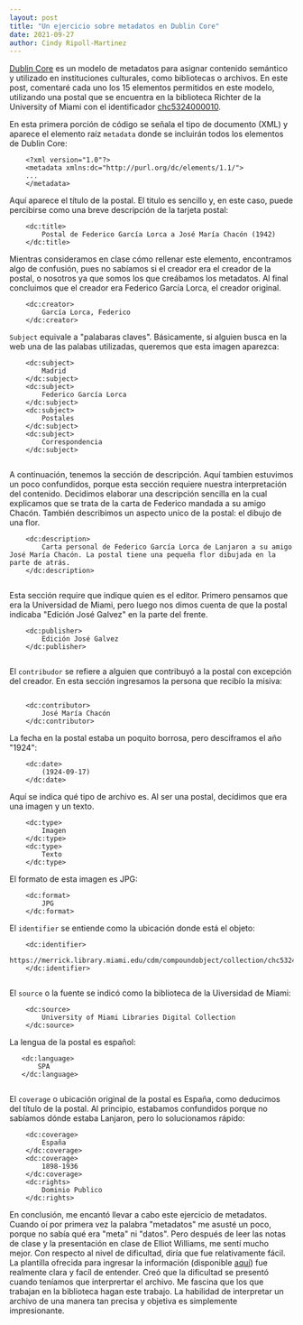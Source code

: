 ```yaml
---
layout: post
title: "Un ejercicio sobre metadatos en Dublin Core"
date: 2021-09-27
author: Cindy Ripoll-Martinez 
---
```


[Dublin Core](https://es.wikipedia.org/wiki/Dublin_Core) es un modelo de metadatos para asignar contenido semántico y utilizado en instituciones culturales, como bibliotecas o archivos. En este post, comentaré cada uno los 15 elementos permitidos en este modelo, utilizando una postal que se encuentra en la biblioteca Richter de la University of Miami con el identificador [chc5324000010](https://merrick.library.miami.edu/cdm/compoundobject/collection/chc5324/id/31/rec/19).


En esta primera porción de código se señala el tipo de documento (XML) y aparece el elemento raíz `metadata` donde se incluirán todos los elementos de Dublin Core:

```
    <?xml version="1.0"?>
    <metadata xmlns:dc="http://purl.org/dc/elements/1.1/">
    ...
    </metadata>
```

Aquí aparece el título de la postal. El titulo es sencillo y, en este caso, puede percibirse como una breve descripción de la tarjeta postal:

```
    <dc:title> 
        Postal de Federico García Lorca a José María Chacón (1942)
    </dc:title>
```

Mientras consideramos en clase cómo rellenar este elemento, encontramos algo de confusión, pues no sabíamos si el creador era el creador de la postal, o nosotros ya que somos los que creábamos los metadatos. Al final concluimos que el creador era Federico García Lorca, el creador original.

```
    <dc:creator> 
        García Lorca, Federico
    </dc:creator>
```

`Subject` equivale a "palabaras claves". Básicamente, si alguien busca en la web una de las palabas utilizadas, queremos que esta imagen aparezca:

```
    <dc:subject> 
        Madrid
    </dc:subject>
    <dc:subject> 
        Federico García Lorca
    </dc:subject>
    <dc:subject> 
        Postales
    </dc:subject>
    <dc:subject> 
        Correspondencia
    </dc:subject>
    
```

A continuación, tenemos la sección de descripción. Aquí tambien estuvimos un poco confundidos, porque esta sección requiere nuestra interpretación del contenido. 
Decidimos elaborar una descripción sencilla en la cual explicamos que se trata de la carta de Federico mandada a su amigo Chacón. También describimos un aspecto unico de la postal: el dibujo de una flor.

```
    <dc:description> 
        Carta personal de Federico García Lorca de Lanjaron a su amigo José María Chacón. La postal tiene una pequeña flor dibujada en la parte de atrás.
    </dc:description>
    
```

Esta sección require que indique quien es el editor. Primero pensamos que era la Universidad de Miami, pero luego nos dimos cuenta de que la postal indicaba "Edición José Galvez" en la parte del frente.

```
    <dc:publisher> 
        Edición José Galvez
    </dc:publisher>
    
```

El `contribudor` se refiere a alguien que contribuyó a la postal con excepción del creador. En esta sección ingresamos la persona que recibío la misiva:

```

    <dc:contributor> 
        José María Chacón
    </dc:contributor>
```

La fecha en la postal estaba un poquito borrosa, pero desciframos el año "1924":

```
    <dc:date> 
        (1924-09-17)
    </dc:date>
```

Aquí se indica qué tipo de archivo es. Al ser una postal, decídimos que era una imagen y un texto. 

```
    <dc:type> 
        Imagen
    </dc:type>
    <dc:type> 
        Texto
    </dc:type> 
```

El formato de esta imagen es JPG:

```
    <dc:format> 
        JPG
    </dc:format>    
```

El `identifier` se entiende como la ubicación donde está el objeto: 

```
    <dc:identifier> 
        https://merrick.library.miami.edu/cdm/compoundobject/collection/chc5324/id/31/rec/19
    </dc:identifier>
   
```

El `source` o la fuente se indicó como la biblioteca de la Uiversidad de Miami:

```
    <dc:source> 
        University of Miami Libraries Digital Collection
    </dc:source>
 ```
 
 La lengua de la postal es español:
 
 ```
    <dc:language> 
        SPA
    </dc:language>
    
```

El `coverage` o ubicación original de la postal es España, como deducimos del título de la postal. Al principio, estabamos confundidos porque no sabíamos dónde estaba Lanjaron, pero lo solucionamos rápido:

```
    <dc:coverage> 
        España
    </dc:coverage>
    <dc:coverage> 
        1898-1936
    </dc:coverage>
    <dc:rights> 
        Dominio Publico
    </dc:rights>
```

En conclusión, me encantó llevar a cabo este ejercicio de metadatos. Cuando oí por primera vez la palabra "metadatos" me asusté un poco, porque no sabía qué era "meta" ni "datos". Pero después de leer las notas de clase y la presentación en clase de Elliot Williams, me sentí mucho mejor. Con respecto al nivel de dificultad, diría que fue relativamente fácil. La plantilla ofrecida para ingresar la información (disponible [aquí](http://metadataetc.org/dctemplate.php)) fue realmente clara y facíl de entender. Creó que la dificultad se presentó cuando teníamos que interprertar el archivo. Me fascina que los que trabajan en la biblioteca hagan este trabajo. La habilidad de interpretar un archivo de una manera tan precisa y objetiva es simplemente impresionante. 

